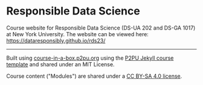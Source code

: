 # Responsible Data Science

Course website for Responsible Data Science (DS-UA 202 and DS-GA 1017) at New York University. The website can be viewed here: https://dataresponsibly.github.io/rds23/

---

Built using [course-in-a-box.p2pu.org](https://course-in-a-box.p2pu.org) using the [P2PU Jekyll course template](https://github.com/p2pu/jekyll-course-template) and shared under an MIT License.

Course content ("Modules") are shared under a [CC BY-SA 4.0 license](https://creativecommons.org/licenses/by-sa/4.0/).

